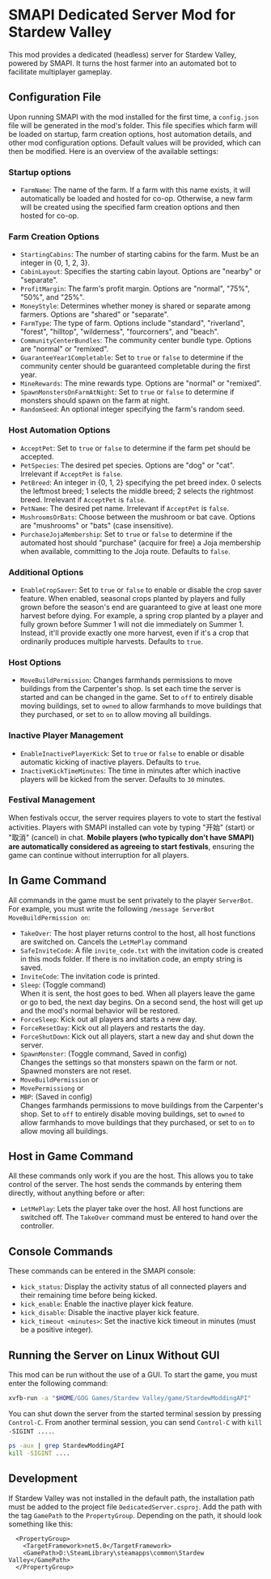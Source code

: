 # SMAPI Dedicated Server Mod for Stardew Valley
This mod provides a dedicated (headless) server for Stardew Valley, powered by SMAPI. It turns the host farmer into an automated bot to facilitate multiplayer gameplay.

## Configuration File
Upon running SMAPI with the mod installed for the first time, a `config.json` file will be generated in the mod's folder. This file specifies which farm will be loaded on startup, farm creation options, host automation details, and other mod configuration options. Default values will be provided, which can then be modified. Here is an overview of the available settings:

### Startup options

- `FarmName`: The name of the farm. If a farm with this name exists, it will automatically be loaded and hosted for co-op. Otherwise, a new farm will be created using the specified farm creation options and then hosted for co-op.

### Farm Creation Options

- `StartingCabins`: The number of starting cabins for the farm. Must be an integer in {0, 1, 2, 3}.
- `CabinLayout`: Specifies the starting cabin layout. Options are "nearby" or "separate".
- `ProfitMargin`: The farm's profit margin. Options are "normal", "75%", "50%", and "25%".
- `MoneyStyle`: Determines whether money is shared or separate among farmers. Options are "shared" or "separate".
- `FarmType`: The type of farm. Options include "standard", "riverland", "forest", "hilltop", "wilderness", "fourcorners", and "beach".
- `CommunityCenterBundles`: The community center bundle type. Options are "normal" or "remixed".
- `GuaranteeYear1Completable`: Set to `true` or `false` to determine if the community center should be guaranteed completable during the first year.
- `MineRewards`: The mine rewards type. Options are "normal" or "remixed".
- `SpawnMonstersOnFarmAtNight`: Set to `true` or `false` to determine if monsters should spawn on the farm at night.
- `RandomSeed`: An optional integer specifying the farm's random seed.

### Host Automation Options

- `AcceptPet`: Set to `true` or `false` to determine if the farm pet should be accepted.
- `PetSpecies`: The desired pet species. Options are "dog" or "cat". Irrelevant if `AcceptPet` is `false`.
- `PetBreed`: An integer in {0, 1, 2} specifying the pet breed index. 0 selects the leftmost breed; 1 selects the middle breed; 2 selects the rightmost breed. Irrelevant if `AcceptPet` is `false`.
- `PetName`: The desired pet name. Irrelevant if `AcceptPet` is `false`.
- `MushroomsOrBats`: Choose between the mushroom or bat cave. Options are "mushrooms" or "bats" (case insensitive).
- `PurchaseJojaMembership`: Set to `true` or `false` to determine if the automated host should "purchase" (acquire for free) a Joja membership when available, committing to the Joja route. Defaults to `false`.

### Additional Options

- `EnableCropSaver`: Set to `true` or `false` to enable or disable the crop saver feature. When enabled, seasonal crops planted by players and fully grown before the season's end are guaranteed to give at least one more harvest before dying. For example, a spring crop planted by a player and fully grown before Summer 1 will not die immediately on Summer 1. Instead, it'll provide exactly one more harvest, even if it's a crop that ordinarily produces multiple harvests. Defaults to `true`.

### Host Options

- `MoveBuildPermission`: Changes farmhands permissions to move buildings from the Carpenter's shop. Is set each time the server is started and can be changed in the game. Set to `off` to entirely disable moving buildings, set to `owned` to allow farmhands to move buildings that they purchased, or set to `on` to allow moving all buildings.

### Inactive Player Management

- `EnableInactivePlayerKick`: Set to `true` or `false` to enable or disable automatic kicking of inactive players. Defaults to `true`.
- `InactiveKickTimeMinutes`: The time in minutes after which inactive players will be kicked from the server. Defaults to `30` minutes.

### Festival Management

When festivals occur, the server requires players to vote to start the festival activities. Players with SMAPI installed can vote by typing "开始" (start) or "取消" (cancel) in chat. **Mobile players (who typically don't have SMAPI) are automatically considered as agreeing to start festivals**, ensuring the game can continue without interruption for all players.

## In Game Command

All commands in the game must be sent privately to the player `ServerBot`. For example, you must write the following `/message ServerBot MoveBuildPermission on`:

- `TakeOver`: The host player returns control to the host, all host functions are switched on. Cancels the `LetMePlay` command
- `SafeInviteCode`: A file `invite_code.txt` with the invitation code is created in this mods folder. If there is no invitation code, an empty string is saved.
- `InviteCode`: The invitation code is printed.
- `Sleep`: (Toggle command) \
  When it is sent, the host goes to bed. When all players leave the game or go to bed, the next day begins. On a second send, the host will get up and the mod's normal behavior will be restored.
- `ForceSleep`: Kick out all players and starts a new day.
- `ForceResetDay`: Kick out all players and restarts the day.
- `ForceShutDown`: Kick out all players, start a new day and shut down the server.
- `SpawnMonster`: (Toggle command, Saved in config) \
  Changes the settings so that monsters spawn on the farm or not. Spawned monsters are not reset.
- `MoveBuildPermission` or
- `MovePermissiong` or
- `MBP`: (Saved in config) \
Changes farmhands permissions to move buildings from the Carpenter's shop. Set to `off` to entirely disable moving buildings, set to `owned` to allow farmhands to move buildings that they purchased, or set to `on` to allow moving all buildings.

## Host in Game Command

All these commands only work if you are the host. This allows you to take control of the server. The host sends the commands by entering them directly, without anything before or after:

- `LetMePlay`: Lets the player take over the host. All host functions are switched off. The `TakeOver` command must be entered to hand over the controller.

## Console Commands

These commands can be entered in the SMAPI console:

- `kick_status`: Display the activity status of all connected players and their remaining time before being kicked.
- `kick_enable`: Enable the inactive player kick feature.
- `kick_disable`: Disable the inactive player kick feature.
- `kick_timeout <minutes>`: Set the inactive kick timeout in minutes (must be a positive integer).

## Running the Server on Linux Without GUI

This mod can be run without the use of a GUI. To start the game, you must enter the following command:

```bash
xvfb-run -a "$HOME/GOG Games/Stardew Valley/game/StardewModdingAPI"
```

You can shut down the server from the started terminal session by pressing `Control-C`.
From another terminal session, you can send `Control-C` with `kill -SIGINT ....`.

```bash
ps -aux | grep StardewModdingAPI
kill -SIGINT ....
```

## Development

If Stardew Valley was not installed in the default path, the installation path must be added to the project file `DedicatedServer.csproj`. Add the path with the tag `GamePath` to the `PropertyGroup`. Depending on the path, it should look something like this:

```text
  <PropertyGroup>
    <TargetFramework>net5.0</TargetFramework>
    <GamePath>D:\SteamLibrary\steamapps\common\Stardew Valley</GamePath>
  </PropertyGroup>
```
